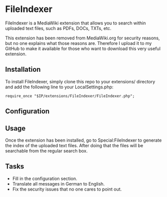 FileIndexer
===========

FileIndexer is a MediaWiki extension that allows you to search within uploaded text files, such as PDFs, DOCs, TXTs, etc.

This extension has been removed from MediaWiki.org for security reasons, but no one explains what those reasons are. Therefore I upload it to my GitHub to make it available for those who want to download this very useful extension.

Installation
------------
To install FileIndexer, simply clone this repo to your extensions/ directory and add the following line to your LocalSettings.php:

	require_once "$IP/extensions/FileIndexer/FileIndexer.php";

Configuration
-------------

Usage
-----
Once the extension has been installed, go to Special:FileIndexer to generate the index of the uploaded text files. After doing that the files will be searchable from the regular search box.

Tasks
-----
* Fill in the configuration section.
* Translate all messages in German to English.
* Fix the security issues that no one cares to point out.